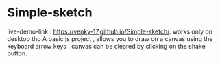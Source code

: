 # Simple-sketch
live-demo-link : https://venky-17.github.io/Simple-sketch/.   works only on desktop tho
A basic js project , allows you to draw on a canvas using the keyboard arrow keys . canvas can be cleared by clicking on the shake button.

